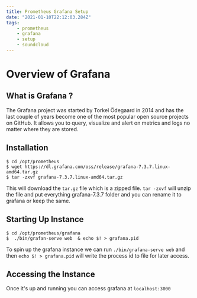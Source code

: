 ```yaml
---
title: Prometheus Grafana Setup
date: "2021-01-10T22:12:03.284Z"
tags:
    - prometheus
    - grafana
    - setup
    - soundcloud
---
```


# Overview of Grafana

## What is Grafana ?

The Grafana project was started by Torkel Ödegaard in 2014 and has the last couple of years become one of the most popular open source projects on GitHub. It allows you to query, visualize and alert on metrics and logs no matter where they are stored.

## Installation
```
$ cd /opt/prometheus
$ wget https://dl.grafana.com/oss/release/grafana-7.3.7.linux-amd64.tar.gz
$ tar -zxvf grafana-7.3.7.linux-amd64.tar.gz
```
This will download the `tar.gz` file which is a zipped file. `tar -zxvf` will unzip the file and put everything grafana-7.3.7 folder and you can rename it to grafana or keep the same.


## Starting Up Instance

```
$ cd /opt/prometheus/grafana
$  ./bin/grafan-serve web  & echo $! > grafana.pid
```
To spin up the grafana instance we can run `./bin/grafana-serve web` and then `echo $! > grafana.pid` will write the process id to file for later access.

## Accessing the Instance

Once it's up and running you can access grafana at `localhost:3000`
